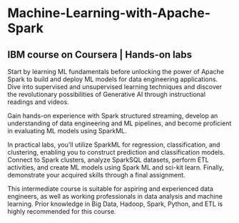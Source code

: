 # Machine-Learning-with-Apache-Spark
## IBM course on Coursera | Hands-on labs

Start by learning ML fundamentals before unlocking the power of Apache Spark to build and deploy ML models for data engineering applications. Dive into supervised and unsupervised learning techniques and discover the revolutionary possibilities of Generative AI through instructional readings and videos.

Gain hands-on experience with Spark structured streaming, develop an understanding of data engineering and ML pipelines, and become proficient in evaluating ML models using SparkML.  

In practical labs, you'll utilize SparkML for regression, classification, and clustering, enabling you to construct prediction and classification models. Connect to Spark clusters, analyze SparkSQL datasets, perform ETL activities, and create ML models using Spark ML and sci-kit learn. Finally, demonstrate your acquired skills through a final assignment. 

This intermediate course is suitable for aspiring and experienced data engineers, as well as working professionals in data analysis and machine learning. Prior knowledge in Big Data, Hadoop, Spark, Python, and ETL is highly recommended for this course.
